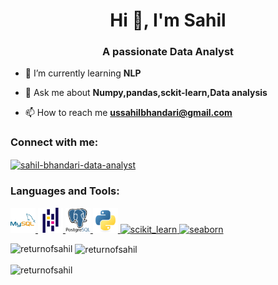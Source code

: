 <h1 align="center">Hi 👋, I'm Sahil</h1>
<h3 align="center">A passionate Data Analyst</h3>

- 🌱 I’m currently learning **NLP**

- 💬 Ask me about **Numpy,pandas,sckit-learn,Data analysis**

- 📫 How to reach me **ussahilbhandari@gmail.com**

<h3 align="left">Connect with me:</h3>
<p align="left">
<a href="https://linkedin.com/in/sahil-bhandari-data-analyst" target="blank"><img align="center" src="https://raw.githubusercontent.com/rahuldkjain/github-profile-readme-generator/master/src/images/icons/Social/linked-in-alt.svg" alt="sahil-bhandari-data-analyst" height="30" width="40" /></a>
</p>

<h3 align="left">Languages and Tools:</h3>
<p align="left"> <a href="https://www.mysql.com/" target="_blank" rel="noreferrer"> <img src="https://raw.githubusercontent.com/devicons/devicon/master/icons/mysql/mysql-original-wordmark.svg" alt="mysql" width="40" height="40"/> </a> <a href="https://pandas.pydata.org/" target="_blank" rel="noreferrer"> <img src="https://raw.githubusercontent.com/devicons/devicon/2ae2a900d2f041da66e950e4d48052658d850630/icons/pandas/pandas-original.svg" alt="pandas" width="40" height="40"/> </a> <a href="https://www.postgresql.org" target="_blank" rel="noreferrer"> <img src="https://raw.githubusercontent.com/devicons/devicon/master/icons/postgresql/postgresql-original-wordmark.svg" alt="postgresql" width="40" height="40"/> </a> <a href="https://www.python.org" target="_blank" rel="noreferrer"> <img src="https://raw.githubusercontent.com/devicons/devicon/master/icons/python/python-original.svg" alt="python" width="40" height="40"/> </a> <a href="https://scikit-learn.org/" target="_blank" rel="noreferrer"> <img src="https://upload.wikimedia.org/wikipedia/commons/0/05/Scikit_learn_logo_small.svg" alt="scikit_learn" width="40" height="40"/> </a> <a href="https://seaborn.pydata.org/" target="_blank" rel="noreferrer"> <img src="https://seaborn.pydata.org/_images/logo-mark-lightbg.svg" alt="seaborn" width="40" height="40"/> </a> </p>

<p><img align="left" src="https://github-readme-stats.vercel.app/api/top-langs?username=returnofsahil&show_icons=true&locale=en&layout=compact" alt="returnofsahil" /></p>

<p>&nbsp;<img align="center" src="https://github-readme-stats.vercel.app/api?username=returnofsahil&show_icons=true&locale=en" alt="returnofsahil" /></p>

<p><img align="center" src="https://github-readme-streak-stats.herokuapp.com/?user=returnofsahil&" alt="returnofsahil" /></p>

